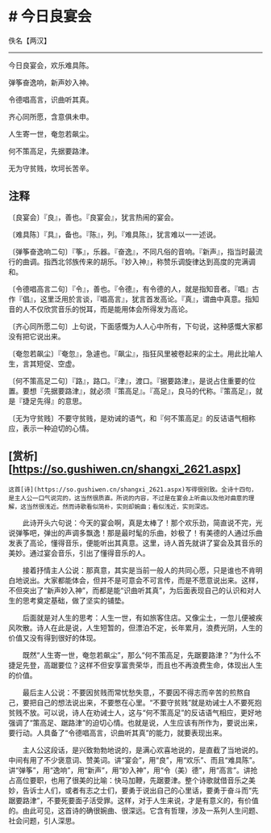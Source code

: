 # # 今日良宴会

佚名【两汉】

---

今日良宴会，欢乐难具陈。

弹筝奋逸响，新声妙入神。

令德唱高言，识曲听其真。

齐心同所愿，含意俱未申。

人生寄一世，奄忽若飙尘。

何不策高足，先据要路津。

无为守贫贱，坎坷长苦辛。


## 注释


〔良宴会〕『良』，善也。『良宴会』，犹言热闹的宴会。

〔难具陈〕『具』，备也。『陈』，列。『难具陈』，犹言难以一一述说。

〔弹筝奋逸响二句〕『筝』，乐器。『奋逸』，不同凡俗的音响。『新声』，指当时最流行的曲调。指西北邻族传来的胡乐。『妙入神』，称赞乐调旋律达到高度的完满调和。

〔令德唱高言二句〕『令』，善也。『令德』，有令德的人，就是指知音者。『唱』古作『倡』，这里泛用於言谈，『唱高言』，犹言首发高论。『真』，谓曲中真意。指知音的人不仅欣赏音乐的悦耳，而是能用体会所得发为高论。

〔齐心同所愿二句〕上句说，下面感慨为人人心中所有，下句说，这种感慨大家都没有把它说出来。

〔奄忽若飙尘〕『奄忽』，急遽也。『飙尘』，指狂风里被卷起来的尘土。用此比喻人生，言其短促、空虚。

〔何不策高足二句〕『路』，路口。『津』，渡口。『据要路津』，是说占住重要的位置。要想『先据要路津』，就必须『策高足』。『高足』，良马的代称。『策高足』，就是『捷足先得』的意思。

〔无为守贫贱〕不要守贫贱，是劝诫的语气，和『何不策高足』的反诘语气相称应，表示一种迫切的心情。

## [赏析][https://so.gushiwen.cn/shangxi_2621.aspx]

    这首[诗](https://so.gushiwen.cn/shangxi_2621.aspx)写得很别致。全诗十四句，是主人公一口气说完的，这当然很质直。所说的内容，不过是在宴会上听曲以及他对曲意的理解，这当然很浅近。然而诗歌看似简朴，实则却婉曲；看似浅近，实则深远。

　　此诗开头六句说：今天的宴会啊，真是太棒了！那个欢乐劲，简直说不完，光说弹筝吧，弹出的声调多飘逸！那是最时髦的乐曲，妙极了！有美德的人通过乐曲发表了高论，懂得音乐，便能听出其真意。这里，诗人首先就讲了宴会及其音乐的美妙。通过宴会音乐，引出了懂得音乐的人。

　　接着抒情主人公说：那真意，其实是当前一般人的共同心愿，只是谁也不肯明白地说出。大家都能体会，但并不是可意会不可言传，而是不愿意说出来。这样，不但突出了“新声妙入神”，而都是能“识曲听其真”，为后面表现自己的认识和对人生的思考奠定基础，做了坚实的铺垫。

　　后面就是对人生的思考：人生一世，有如旅客住店。又像尘土，一忽儿便被疾风吹散。诗人在此是说，人生短暂的，但漂泊不定，长年累月，浪费光阴，人生的价值又没有得到很好的体现。

　　既然“人生寄一世，奄忽若飙尘”，那么“何不策高足，先踞要路津？”为什么不捷足先登，高踞要位？这样不但安享富贵荣华，而且也不再浪费生命，体现出人生的价值。

　　最后主人公说：不要因贫贱而常忧愁失意,，不要因不得志而辛苦的煎熬自己，要把自己的想法说出来，不要憋在心里。“不要守贫贱”就是劝诫士人不要死抱贫贱不放。可以说，诗人在劝诫士人，这与“何不策高足”的反诘语气相应，更好地强调了“策高足、踞路津”的迫切心情。也就是说，人生应该有所作为，要说出来，要行动。人具备了“令德唱高言，识曲听其真”的能力，就要表现出来。

　　主人公这段话，是兴致勃勃地说的，是满心欢喜地说的，是直截了当地说的。中间有用了不少褒意词、赞美词。讲“宴会”，用“良”，用“欢乐”、而且“难具陈”。讲“弹筝”，用“逸响”，用“新声”，用“妙入神”，用“令（美）德”，用“高言”。讲抢占高位要职，也用了很美的比喻：快马加鞭，先踞要津。整个诗歌就借音乐之美妙，告诉士人们，或者有志之士们，要勇于说出自己的心里话，要勇于奋斗而“先踞要路津”，不要死要面子活受罪。这样，对于人生来说，才是有意义的，有价值的。由此可见，这首诗的确很婉曲、很深远。它含有哲理，涉及一系列人生问题、社会问题，引人深思。
